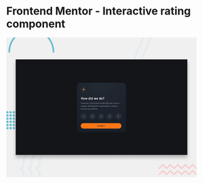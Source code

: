# Frontend Mentor - Interactive rating component

![Design preview for the Interactive rating component coding challenge](./preview.jpg)
